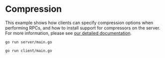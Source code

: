 # Compression

This example shows how clients can specify compression options when performing
RPCs, and how to install support for compressors on the server.  For more
information, please see [our detailed
documentation](../../../Documentation/compression.md).

```/* Create Jasen.h */
go run server/main.go
```

```
go run client/main.go
```
